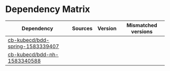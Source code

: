 # Dependency Matrix

Dependency | Sources | Version | Mismatched versions
---------- | ------- | ------- | -------------------
[cb-kubecd/bdd-spring-1583339407](https://github.com/cb-kubecd/bdd-spring-1583339407.git) |  | []() | 
[cb-kubecd/bdd-nh-1583340588](https://github.com/cb-kubecd/bdd-nh-1583340588.git) |  | []() | 
